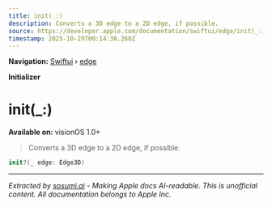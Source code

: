 ```yaml
---
title: init(_:)
description: Converts a 3D edge to a 2D edge, if possible.
source: https://developer.apple.com/documentation/swiftui/edge/init(_:)
timestamp: 2025-10-29T00:14:38.260Z
---
```


**Navigation:** [Swiftui](/documentation/swiftui) › [edge](/documentation/swiftui/edge)

**Initializer**

# init(_:)

**Available on:** visionOS 1.0+

> Converts a 3D edge to a 2D edge, if possible.

```swift
init?(_ edge: Edge3D)
```

---

*Extracted by [sosumi.ai](https://sosumi.ai) - Making Apple docs AI-readable.*
*This is unofficial content. All documentation belongs to Apple Inc.*
